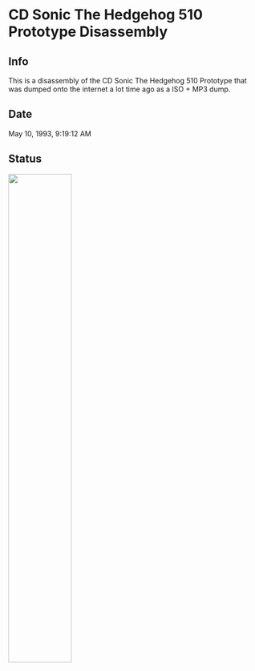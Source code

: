 # CD Sonic The Hedgehog 510 Prototype Disassembly

## Info
This is a disassembly of the CD Sonic The Hedgehog 510 Prototype that was dumped onto the internet a lot time ago as a ISO + MP3 dump.

## Date
May 10, 1993, 9:19:12 AM

## Status
<img src="https://not-so-filter.github.io/projects.github.io/progress/scd510.svg" width="50%">